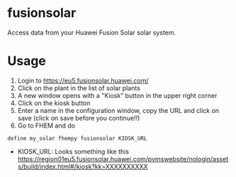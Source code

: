 
# fusionsolar
Access data from your Huawei Fusion Solar solar system.

# Usage

1. Login to https://eu5.fusionsolar.huawei.com/
2. Click on the plant in the list of solar plants
3. A new window opens with a "Kiosk" button in the upper right corner
4. Click on the kiosk button
5. Enter a name in the configuration window, copy the URL and click on save (click on save before you continue!!)
6. Go to FHEM and do
```
define my_solar fhempy fusionsolar KIOSK_URL
```

 - KIOSK_URL: Looks something like this https://region01eu5.fusionsolar.huawei.com/pvmswebsite/nologin/assets/build/index.html#/kiosk?kk=XXXXXXXXXX
